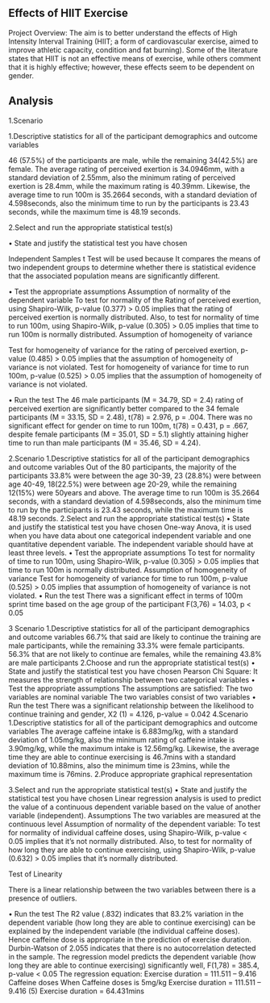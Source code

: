 ## Effects of HIIT Exercise
Project Overview:
The aim is to better understand the effects of High Intensity Interval Training (HIIT; a form of cardiovascular exercise, aimed to improve athletic capacity, condition and fat burning). Some of the literature states that HIIT is not an effective means of exercise, while others comment that it is highly effective; however, these effects seem to be dependent on gender.   
## Analysis
1.Scenario 

1.Descriptive statistics for all of the participant demographics and outcome variables 

46 (57.5%) of the participants are male, while the remaining 34(42.5%) are female. 
The average rating of perceived exertion is 34.0946mm, with a standard deviation of 2.55mm, also the minimum rating of perceived exertion is 28.4mm, while the maximum rating is 40.39mm. 
Likewise, the average time to run 100m is 35.2664 seconds, with a standard deviation of 4.598seconds, also the minimum time to run by the participants is 23.43 seconds, while the maximum time is 48.19 seconds.

2.Select and run the appropriate statistical test(s) 

•	State and justify the statistical test you have chosen 

Independent Samples t Test will be used because It compares the means of two independent groups to determine whether there is statistical evidence that the associated population means are significantly different.

•	Test the appropriate assumptions
Assumption of normality of the dependent variable
To test for normality of the Rating of perceived exertion, using Shapiro-Wilk, p-value (0.377) > 0.05 implies that the rating of perceived exertion is normally distributed.
Also, to test for normality of time to run 100m, using Shapiro-Wilk, p-value (0.305) > 0.05 implies that time to run 100m is normally distributed.
Assumption of homogeneity of variance

Test for homogeneity of variance for the rating of perceived exertion, p-value (0.485) > 0.05 implies that the assumption of homogeneity of variance is not violated.
Test for homogeneity of variance for time to run 100m, p-value (0.525) > 0.05 implies that the assumption of homogeneity of variance is not violated.

•	Run the test
 The 46 male participants (M = 34.79, SD = 2.4) rating of perceived exertion are significantly better compared to the 34 female participants (M = 33.15, SD = 2.48), t(78) = 2.976, p = .004.
There was no significant effect for gender on time to run 100m, t(78) = 0.431, p = .667, despite female participants (M = 35.01, SD = 5.1) slightly attaining higher time to run than male participants (M = 35.46, SD = 4.24).


2.Scenario 
1.Descriptive statistics for all of the participant demographics and outcome variables 
Out of the 80 participants, the majority of the participants 33.8% were between the age 30-39, 23 (28.8%) were between age 40-49, 18(22.5%) were between age 20-29, while the remaining 12(15%) were 50years and above.
The average time to run 100m is 35.2664 seconds, with a standard deviation of 4.598seconds, also the minimum time to run by the participants is 23.43 seconds, while the maximum time is 48.19 seconds.
2.Select and run the appropriate statistical test(s) 
•	State and justify the statistical test you have chosen 
One-way Anova, it is used when you have data about one categorical independent variable and one quantitative dependent variable. The independent variable should have at least three levels.
•	Test the appropriate assumptions
To test for normality of time to run 100m, using Shapiro-Wilk, p-value (0.305) > 0.05 implies that time to run 100m is normally distributed.
Assumption of homogeneity of variance
Test for homogeneity of variance for time to run 100m, p-value (0.525) > 0.05 implies that assumption of homogeneity of variance is not violated.
•	Run the test 
There was a significant effect in terms of 100m sprint time based on the age group of the participant F(3,76) = 14.03, p < 0.05 

3 Scenario 
1.Descriptive statistics for all of the participant demographics and outcome variables 
66.7% that said are likely to continue the training are male participants, while the remaining 33.3% were female participants.
56.3% that are not likely to continue are females, while the remaining 43.8% are male participants
2.Choose and run the appropriate statistical test(s) 
•	State and justify the statistical test you have chosen 
Pearson Chi Square: It measures the strength of relationship between two categorical variables
•	Test the appropriate assumptions 
The assumptions are satisfied:
The two variables are nominal variable
The two variables consist of two variables
•	Run the test
There was a significant relationship between the likelihood to continue training and gender, X2 (1) = 4.126, p-value = 0.042
4.Scenario 
1.Descriptive statistics for all of the participant demographics and outcome variables 
The average caffeine intake is 6.883mg/kg, with a standard deviation of 1.05mg/kg, also the minimum rating of caffeine intake is 3.90mg/kg, while the maximum intake is 12.56mg/kg. Likewise, the average time they are able to continue exercising is 46.7mins with a standard deviation of 10.88mins, also the minimum time is 23mins, while the maximum time is 76mins.
2.Produce appropriate graphical representation

 


3.Select and run the appropriate statistical test(s) 
•	State and justify the statistical test you have chosen 
Linear regression analysis is used to predict the value of a continuous dependent variable based on the value of another variable (independent).
Assumptions
The two variables are measured at the continuous level
Assumption of normality of the dependent variable:
To test for normality of individual caffeine doses, using Shapiro-Wilk, p-value < 0.05 implies that it’s not normally distributed.
Also, to test for normality of how long they are able to continue exercising, using Shapiro-Wilk, p-value (0.632) > 0.05 implies that it’s normally distributed.


Test of Linearity

 


There is a linear relationship between the two variables between there is a presence of outliers.


•	Run the test
The R2 value (.832) indicates that 83.2% variation in the dependent variable (how long they are able to continue exercising) can be explained by the independent variable (the individual caffeine doses). Hence caffeine dose is appropriate in the prediction of exercise duration. 
Durbin-Watson of 2.055 indicates that there is no autocorrelation detected in the sample.
The regression model predicts the dependent variable (how long they are able to continue exercising) significantly well, F(1,78) = 385.4, p-value < 0.05
The regression equation:
Exercise duration = 111.511 – 9.416 Caffeine doses
When Caffeine doses is 5mg/kg
Exercise duration = 111.511 – 9.416 (5)
Exercise duration = 64.431mins



